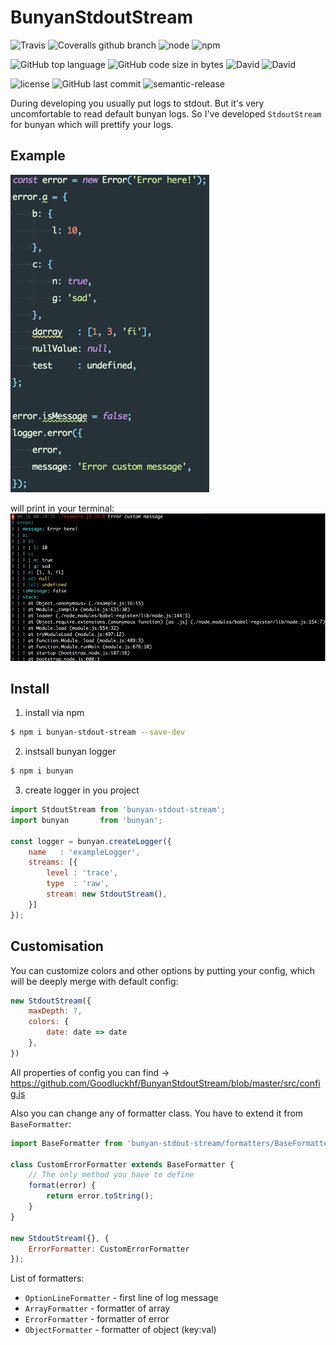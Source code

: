 # BunyanStdoutStream

![Travis](https://img.shields.io/travis/Goodluckhf/BunyanStdoutStream/master.svg?style=flat-square)
![Coveralls github branch](https://img.shields.io/coveralls/github/Goodluckhf/BunyanStdoutStream/master.svg?style=flat-square)
![node](https://img.shields.io/node/v/bunyan-stdout-stream.svg?style=flat-square)
![npm](https://img.shields.io/npm/v/bunyan-stdout-stream.svg?style=flat-square)

![GitHub top language](https://img.shields.io/github/languages/top/Goodluckhf/BunyanStdoutStream.svg?style=flat-square)
![GitHub code size in bytes](https://img.shields.io/github/languages/code-size/Goodluckhf/BunyanStdoutStream.svg?style=flat-square)
![David](https://img.shields.io/david/Goodluckhf/BunyanStdoutStream.svg?style=flat-square)
![David](https://img.shields.io/david/dev/Goodluckhf/BunyanStdoutStream.svg?style=flat-square)

![license](https://img.shields.io/github/license/Goodluckhf/BunyanStdoutStream.svg?style=flat-square)
![GitHub last commit](https://img.shields.io/github/last-commit/Goodluckhf/BunyanStdoutStream.svg?style=flat-square)
![semantic-release](https://img.shields.io/badge/%20%20%F0%9F%93%A6%F0%9F%9A%80-semantic--release-e10079.svg?style=flat-square)



During developing you usually put logs to stdout.
But it's very uncomfortable to read default bunyan logs.
So I've developed `StdoutStream` for bunyan which will prettify your logs.

## Example

![example](/docs/example.png)

will print in your terminal:
![example](/docs/example_terminal.png)

## Install
1. install via npm
```bash
$ npm i bunyan-stdout-stream --save-dev
```

2. instsall bunyan logger

```bash
$ npm i bunyan
```

3. create logger in you project
```javascript
import StdoutStream from 'bunyan-stdout-stream';
import bunyan       from 'bunyan';

const logger = bunyan.createLogger({
    name   : 'exampleLogger',
    streams: [{
        level : 'trace',
        type  : 'raw',
        stream: new StdoutStream(),
    }]
});
```

## Customisation

You can customize colors and other options by putting your config, which will be deeply merge with default config:

```javascript
new StdoutStream({
    maxDepth: 7,
    colors: {
        date: date => date
    },
})
```
All properties of config you can find -> https://github.com/Goodluckhf/BunyanStdoutStream/blob/master/src/config.js

Also you can change any of formatter class.
You have to extend it from `BaseFormatter`:
```javascript
import BaseFormatter from 'bunyan-stdout-stream/formatters/BaseFormatter';

class CustomErrorFormatter extends BaseFormatter {
    // The only method you have to define
    format(error) {
        return error.toString();
    }
}

new StdoutStream({}, {
    ErrorFormatter: CustomErrorFormatter
});
```
List of formatters: 
* `OptionLineFormatter` - first line of log message
* `ArrayFormatter` - formatter of array
* `ErrorFormatter` - formatter of error
* `ObjectFormatter` - formatter of object (key:val)
